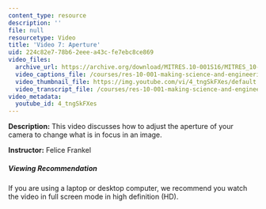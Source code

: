 ```yaml
---
content_type: resource
description: ''
file: null
resourcetype: Video
title: 'Video 7: Aperture'
uid: 224c82e7-78b6-2eee-a43c-fe7ebc8ce869
video_files:
  archive_url: https://archive.org/download/MITRES.10-001S16/MITRES_10-001S16_Track10_300k.mp4
  video_captions_file: /courses/res-10-001-making-science-and-engineering-pictures-a-practical-guide-to-presenting-your-work-spring-2016/7267a4c36e405bf4a2ab10e6df52d31c_4_tngSkFXes.vtt
  video_thumbnail_file: https://img.youtube.com/vi/4_tngSkFXes/default.jpg
  video_transcript_file: /courses/res-10-001-making-science-and-engineering-pictures-a-practical-guide-to-presenting-your-work-spring-2016/b06c22a91d277c7dfb6272d376c0ec47_4_tngSkFXes.pdf
video_metadata:
  youtube_id: 4_tngSkFXes
---
```


**Description:** This video discusses how to adjust the aperture of your camera to change what is in focus in an image.

**Instructor:** Felice Frankel

##### Viewing Recommendation

If you are using a laptop or desktop computer, we recommend you watch the video in full screen mode in high definition (HD).